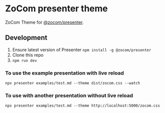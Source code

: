 # ZoCom presenter theme
ZoCom Theme for [@zocom/presenter](https://www.npmjs.com/package/@zocom/presenter).

## Development

1. Ensure latest version of Presenter `npm install -g @zocom/presenter`
1. Clone this repo
1. `npm run dev`

### To use the example presentation with live reload
`npx presenter examples/test.md --theme dist/zocom.css --watch`

### To use with another presentation without live reload
`npx presenter examples/test.md --theme http://localhost:5000/zocom.css`